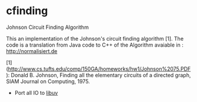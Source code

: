# cfinding
Johnson Circuit Finding Algorithm

This an implementation of the Johnson's circuit finding algorithm [1]. The code is a translation from Java code to C++ of the Algorithm avaiable in :  http://normalisiert.de

[1] (http://www.cs.tufts.edu/comp/150GA/homeworks/hw1/Johnson%2075.PDF):  Donald B. Johnson, Finding all the elementary circuits of a directed graph, SIAM Journal on Computing, 1975.
- Port all IO to [libuv](https://github.com/libuv/libuv/)
